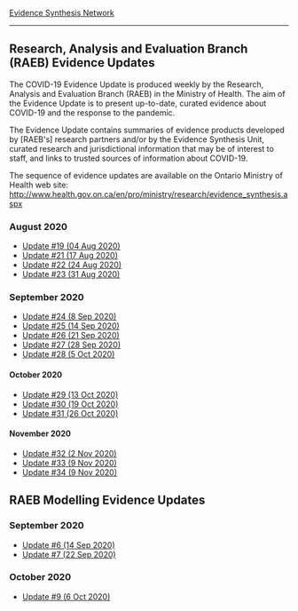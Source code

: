
[Evidence Synthesis Network](https://esnetwork.ca/)

----

## Research, Analysis and Evaluation Branch (RAEB) Evidence Updates

The COVID-19 Evidence Update is produced weekly by the Research,
Analysis and Evaluation Branch (RAEB) in the Ministry of Health. The
aim of the Evidence Update is to present up-to-date, curated evidence
about COVID-19 and the response to the pandemic.

The Evidence Update contains summaries of evidence products developed
by [RAEB's] research partners and/or by the Evidence Synthesis Unit,
curated research and jurisdictional information that may be of
interest to staff, and links to trusted sources of information about
COVID-19.

The sequence of evidence updates are available on the Ontario Ministry
of Health web site:
http://www.health.gov.on.ca/en/pro/ministry/research/evidence_synthesis.aspx

### August 2020

- [Update #19 (04 Aug 2020)](./RAEB_19_2020-08-04.pdf)
- [Update #21 (17 Aug 2020)](./RAEB_21_2020-08-17.pdf)
- [Update #22 (24 Aug 2020)](./RAEB_22_2020-08-24.pdf)
- [Update #23 (31 Aug 2020)](./RAEB_23_2020-08-31.pdf)

### September 2020

- [Update #24 (8 Sep 2020)](./RAEB_24_2020-09-08.pdf)
- [Update #25 (14 Sep 2020)](./RAEB_25_2020-09-14.pdf)
- [Update #26 (21 Sep 2020)](./RAEB_26_2020-09-21.pdf)
- [Update #27 (28 Sep 2020)](./RAEB_27_2020-09-28.pdf)
- [Update #28 (5 Oct 2020)](./RAEB_28_2020-10-05.pdf)

#### October 2020

- [Update #29 (13 Oct 2020)](./RAEB_29_2020-10-13.pdf)
- [Update #30 (19 Oct 2020)](./RAEB_30_2020-10-19.pdf)
- [Update #31 (26 Oct 2020)](./RAEB_31_2020-10-26.pdf)

#### November 2020

- [Update #32 (2 Nov 2020)](./RAEB_32_2020-11-02.pdf)
- [Update #33 (9 Nov 2020)](./RAEB_33_2020-11-09.pdf)
- [Update #34 (9 Nov 2020)](./RAEB_34_2020-11-16.pdf)

## RAEB Modelling Evidence Updates

### September 2020

- [Update #6 (14 Sep 2020)](./RAEB_Modelling_06_2020-09-14.pdf)
- [Update #7 (22 Sep 2020)](./RAEB_Modelling_07_2020-09-22.pdf)

### October 2020

- [Update #9 (6 Oct 2020)](./RAEB_Modelling_09_2020-10-06.pdf)
